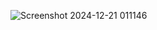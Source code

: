 ![Screenshot 2024-12-21 011146](https://github.com/user-attachments/assets/08de91b6-3a87-4a3a-b9fe-b98dbf314cf4)
